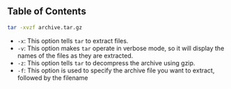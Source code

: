 ## Table of Contents


```bash
tar -xvzf archive.tar.gz
```
- `-x`: This option tells `tar` to extract files.
- `-v`: This option makes `tar` operate in verbose mode, so it will display the names of the files as they are extracted.
- `-z`: This option tells `tar` to decompress the archive using gzip.
- `-f`: This option is used to specify the archive file you want to extract, followed by the filename

